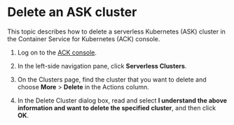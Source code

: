 # Delete an ASK cluster

This topic describes how to delete a serverless Kubernetes \(ASK\) cluster in the Container Service for Kubernetes \(ACK\) console.

1.  Log on to the [ACK console](https://cs.console.aliyun.com).

2.  In the left-side navigation pane, click **Serverless Clusters**.

3.  On the Clusters page, find the cluster that you want to delete and choose **More** \> **Delete** in the Actions column.

4.  In the Delete Cluster dialog box, read and select **I understand the above information and want to delete the specified cluster**, and then click **OK**.


